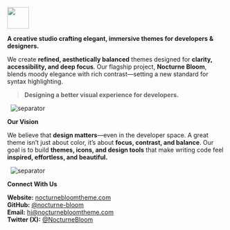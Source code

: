 <img src="https://jaraegoa3vxuqzc1.public.blob.vercel-storage.com/nocturne_bloom/assets/github/logo.svg" height="50" />

**A creative studio crafting elegant, immersive themes for developers & designers.**  

We create **refined, aesthetically balanced** themes designed for **clarity, accessibility, and deep focus**. Our flagship project, **Nocturne Bloom**, blends moody elegance with rich contrast—setting a new standard for syntax highlighting.

> **Designing a better visual experience for developers.**
 
&nbsp;
![separator](https://jaraegoa3vxuqzc1.public.blob.vercel-storage.com/nocturne_bloom/assets/github/separator.svg)
&nbsp;

**Our Vision**

We believe that **design matters**—even in the developer space. A great theme isn’t just about color, it’s about **focus, contrast, and balance**. Our goal is to build **themes, icons, and design tools** that make writing code feel **inspired, effortless, and beautiful.**  

&nbsp;
![separator](https://jaraegoa3vxuqzc1.public.blob.vercel-storage.com/nocturne_bloom/assets/github/separator.svg)
&nbsp;

**Connect With Us**

**Website:** [nocturnebloomtheme.com](https://nocturnebloomtheme.com)  
**GitHub:** [@nocturne-bloom](https://github.com/nocturne-bloom)  
**Email:** [hi@nocturnebloomtheme.com](mailto:hi@nocturnebloomtheme.com)  
**Twitter (X):** [@NocturneBloom](https://twitter.com/NocturneBloom)  
